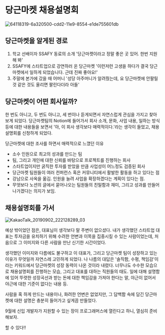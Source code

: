 # 당근마켓 채용설명회

![64118319-6a320500-cdd2-11e9-8554-e1de755601db](https://user-images.githubusercontent.com/27988544/64575182-6a6f6900-d3ad-11e9-809c-6ca67aefbc43.jpg)

## 당근마켓을 알게된 경로

1. 학교 선배이자 SSAFY 동료의 소개
   '당근마켓이라고 정말 좋은 곳 있어. 한번 지원해 봐'
2. SSAFY에 스타트업으로 강연하러 온 당근마켓
   '이런저런 고생을 하다가 결국 당근마켓에서 일하게 되었습니다. 근데 진짜 좋아요!'
3. 주말에 본가에 갔을 때 어머니
   '성당 아주머니가 알려줬는데, 요 당근마켓에 안팔릴 것 같은 것도 올리면 팔린다더라 아들'

## 당근마켓이 어떤 회사일까?

한 번도 아니고, 두 번도 아니고, 세 번이나 듣게되면서 자연스럽게 관심을 가지고 찾아보게 되었다. 당근마켓팀의 Notion에 들어가서 회사 소개, 문화, 사업 내용, 일하는 방식 등에 대한 내용들을 보면서 '아, 이 회사 생각보다 매력적이다.'라는 생각이 들었고, 채용설명회를 신청하게 되었다.

당근마켓에 대한 조사를 하면서 매력적으로 느꼈던 이유

- 소수 인원으로 최고의 성과를 만드는 팀
- 팀, 그리고 개인에 대한 신뢰를 바탕으로 프로젝트를 진행하는 회사
- 스타트업이지만 굵직한 투자를 받았을 만큼 사업성이 어느정도 검증된 회사
- 당근마켓 팀원들이 여러 컨퍼런스 혹은 커뮤니티에서 활발한 활동을 하고 있다는 점
- 강남으로 사옥을 옮김. 인원을 늘려 사업을 확장하겠다는 계획이 있다는 점.
- 무엇보다 노션의 글에서 묻어나오는 팀원들의 친밀함과 재미, 그리고 성과를 만들어나가겠다는 의지가 보임.

## 채용설명회를 가서

![KakaoTalk_20190902_222128289_03](https://user-images.githubusercontent.com/27988544/64119943-f0037f80-cdd5-11e9-9da7-54e468002cd1.jpg)

예상 밖이었던 점은, 대표님이 생각보다 말 주변이 없으셨다.
내가 생각했던 스타트업 대표는 투자금을 유치하기 위해 수려한 언변과 이목을 집중시킬 수 있는 사람이었는데, 처음으로 그 이미지와 다른 사람을 만난 신기한 시간이었다.

생각했던 이미지와 다름에도 불구하고 이 대표가, 그리고 당근마켓 팀이 성장하고 있는 이유가 무엇일까 자연스레 고민하게 되었다. 나 나름의 대답은 '솔직함, 수평, 책임감'이라는 키워드에서 당근마켓의 성장 동력이 나온 것이라 내렸다. 너무나도 수수한 모습으로 채용설명회를 진행하는 모습, 그리고 대표를 대하는 직원들의 태도. 일에 대해 설명함에 있어 뚜렷한 성장곡선과 받는 돈에 대한 책임감을 가져야 한다는 말, 야근이 없어서 야근에 대한 기준이 없다는 내용 등.

사람을 혹 하게 만드는 내용이나, 화려한 언변은 없었지만,
그 담백함 속에 담긴 당근마켓에 대한 설명은 충분히 들어가고 싶게끔 만들었다.

9월에 신입 개발자가 지원할 수 있는 장이 프로그래머스에 열린다고 하니,
열심히 준비해보자.

할 수 있다!!